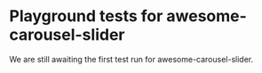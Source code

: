 # Playground tests for awesome-carousel-slider
We are still awaiting the first test run for awesome-carousel-slider.
